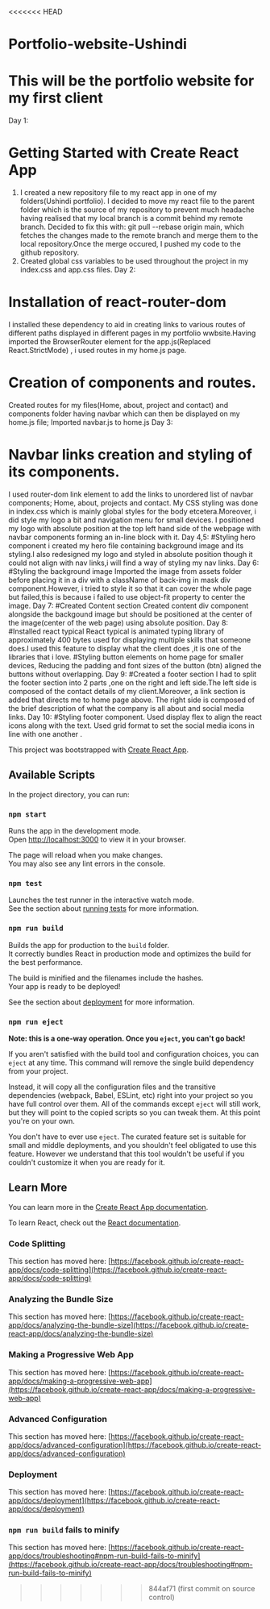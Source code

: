 <<<<<<< HEAD
# Portfolio-website-Ushindi
This will be the portfolio website for my first client 
=======
Day 1:
# Getting Started with Create React App
1. I created a new repository file to my  react app in one of my folders(Ushindi portfolio). I decided to move my react file to the parent folder which is the source of my repository to prevent much headache having realised that my local branch is a commit behind my remote branch. Decided to fix this with: git pull --rebase origin main, which fetches the changes made to the remote branch and merge them to the local repository.Once the merge occured, I pushed my code to the github repository.
2. Created global css variables to be used throughout the project in my index.css and app.css files.
Day 2:
# Installation of react-router-dom 
I installed these dependency to aid in creating links to various routes of different paths displayed in different pages in my portfolio wwbsite.Having imported the BrowserRouter element for the app.js(Replaced React.StrictMode) , i used routes in my home.js page.
# Creation of components and routes.
Created routes for my files(Home, about, project and contact) and components folder having navbar which can then be displayed on my home.js file; Imported navbar.js to home.js
Day 3:
# Navbar links creation and styling of its components.
I used router-dom link element to add the links to unordered list of navbar components; Home, about, projects and contact.
My CSS styling was done in index.css which is mainly global styles for the body etcetera.Moreover, i did style my logo a bit and navigation menu for small devices. I positioned my logo with absolute position at the top left hand side of the webpage with navbar components forming an in-line block with it.
Day 4,5:
#Styling hero component
i created my hero file containing background image and its styling.I also redesigned my logo and styled in absolute position though it could not align with nav links,i will find a way of styling my nav links.
Day 6:
#Styling the background image 
Imported the image from assets folder before placing it in a div with a className of back-img in mask div component.However, i tried to style it so that it can cover the whole page but failed,this is because i failed to use object-fit property to center the image.
Day 7:
#Created Content section
Created content div component alongside the backgound image but should be positioned at the center of the image(center of the web page) using absolute position. 
Day 8: 
#Installed react typical
React typical is animated typing library of approximately 400 bytes used for displaying multiple skills that someone does.I used this feature to display what the client does ,it is one of the libraries that i love.
#Styling button elements on home page for smaller devices,
Reducing the padding and font sizes of the button (btn) aligned the buttons without overlapping.
Day 9:
#Created a footer section
I had to split the footer section into 2 parts ,one on the right and left side.The left side is composed of the contact details of my client.Moreover, a link section is added that directs me to home page above.
The right side is composed of the brief description of what the company is all about and social media links.
Day 10:
#Styling footer component.
Used display flex to align the react icons along with the text. Used grid format to set the social media icons in line with one another .











This project was bootstrapped with [Create React App](https://github.com/facebook/create-react-app).

## Available Scripts

In the project directory, you can run:

### `npm start`

Runs the app in the development mode.\
Open [http://localhost:3000](http://localhost:3000) to view it in your browser.

The page will reload when you make changes.\
You may also see any lint errors in the console.

### `npm test`

Launches the test runner in the interactive watch mode.\
See the section about [running tests](https://facebook.github.io/create-react-app/docs/running-tests) for more information.

### `npm run build`

Builds the app for production to the `build` folder.\
It correctly bundles React in production mode and optimizes the build for the best performance.

The build is minified and the filenames include the hashes.\
Your app is ready to be deployed!

See the section about [deployment](https://facebook.github.io/create-react-app/docs/deployment) for more information.

### `npm run eject`

**Note: this is a one-way operation. Once you `eject`, you can't go back!**

If you aren't satisfied with the build tool and configuration choices, you can `eject` at any time. This command will remove the single build dependency from your project.

Instead, it will copy all the configuration files and the transitive dependencies (webpack, Babel, ESLint, etc) right into your project so you have full control over them. All of the commands except `eject` will still work, but they will point to the copied scripts so you can tweak them. At this point you're on your own.

You don't have to ever use `eject`. The curated feature set is suitable for small and middle deployments, and you shouldn't feel obligated to use this feature. However we understand that this tool wouldn't be useful if you couldn't customize it when you are ready for it.

## Learn More

You can learn more in the [Create React App documentation](https://facebook.github.io/create-react-app/docs/getting-started).

To learn React, check out the [React documentation](https://reactjs.org/).

### Code Splitting

This section has moved here: [https://facebook.github.io/create-react-app/docs/code-splitting](https://facebook.github.io/create-react-app/docs/code-splitting)

### Analyzing the Bundle Size

This section has moved here: [https://facebook.github.io/create-react-app/docs/analyzing-the-bundle-size](https://facebook.github.io/create-react-app/docs/analyzing-the-bundle-size)

### Making a Progressive Web App

This section has moved here: [https://facebook.github.io/create-react-app/docs/making-a-progressive-web-app](https://facebook.github.io/create-react-app/docs/making-a-progressive-web-app)

### Advanced Configuration

This section has moved here: [https://facebook.github.io/create-react-app/docs/advanced-configuration](https://facebook.github.io/create-react-app/docs/advanced-configuration)

### Deployment

This section has moved here: [https://facebook.github.io/create-react-app/docs/deployment](https://facebook.github.io/create-react-app/docs/deployment)

### `npm run build` fails to minify

This section has moved here: [https://facebook.github.io/create-react-app/docs/troubleshooting#npm-run-build-fails-to-minify](https://facebook.github.io/create-react-app/docs/troubleshooting#npm-run-build-fails-to-minify)
>>>>>>> 844af71 (first commit on source control)
